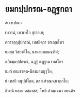<h1>ยมกปฺปกรณ-อฎฺฐกถา</h1>
<p>
สเงฺขเปเนว  
  
  
เทวานํ, เทวเทโว สุราลเย;  
  
กถาวตฺถุปฺปกรณํ, เทสยิตฺวา รณญฺชโหฯ  
</p>
  
<p>
ยมสฺส วิสยาตีโต, นานายมกมณฺฑิตํ;  
  
อภิธมฺมปฺปกรณํ, ฉฎฺฐํ ฉฎฺฐาน เทสโกฯ  
</p>
  
<p>
ยมกํ อยมาวตฺต-นีลามลตนูรุโห;  
  
ยํ เทสยิ อนุปฺปโตฺต, ตสฺส สํวณฺณนากฺกโม;  
  
อิทานิ ยสฺมา ตสฺมาสฺส, โหติ สํวณฺณนา อยนฺติฯ  
</p>
  
  
  
  
  